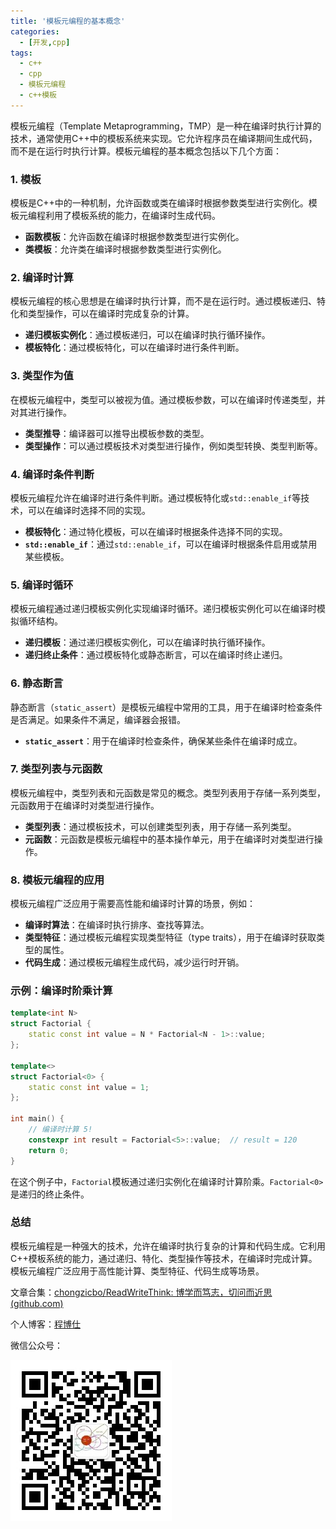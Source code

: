 ```yaml
---
title: '模板元编程的基本概念'
categories:
  - [开发,cpp]
tags:
  - c++
  - cpp
  - 模板元编程
  - c++模板
---
```


模板元编程（Template Metaprogramming，TMP）是一种在编译时执行计算的技术，通常使用C++中的模板系统来实现。它允许程序员在编译期间生成代码，而不是在运行时执行计算。模板元编程的基本概念包括以下几个方面：

### 1. **模板**
模板是C++中的一种机制，允许函数或类在编译时根据参数类型进行实例化。模板元编程利用了模板系统的能力，在编译时生成代码。

- **函数模板**：允许函数在编译时根据参数类型进行实例化。
- **类模板**：允许类在编译时根据参数类型进行实例化。

### 2. **编译时计算**
模板元编程的核心思想是在编译时执行计算，而不是在运行时。通过模板递归、特化和类型操作，可以在编译时完成复杂的计算。

- **递归模板实例化**：通过模板递归，可以在编译时执行循环操作。
- **模板特化**：通过模板特化，可以在编译时进行条件判断。

### 3. **类型作为值**
在模板元编程中，类型可以被视为值。通过模板参数，可以在编译时传递类型，并对其进行操作。

- **类型推导**：编译器可以推导出模板参数的类型。
- **类型操作**：可以通过模板技术对类型进行操作，例如类型转换、类型判断等。

### 4. **编译时条件判断**
模板元编程允许在编译时进行条件判断。通过模板特化或`std::enable_if`等技术，可以在编译时选择不同的实现。

- **模板特化**：通过特化模板，可以在编译时根据条件选择不同的实现。
- **`std::enable_if`**：通过`std::enable_if`，可以在编译时根据条件启用或禁用某些模板。

### 5. **编译时循环**
模板元编程通过递归模板实例化实现编译时循环。递归模板实例化可以在编译时模拟循环结构。

- **递归模板**：通过递归模板实例化，可以在编译时执行循环操作。
- **递归终止条件**：通过模板特化或静态断言，可以在编译时终止递归。

### 6. **静态断言**
静态断言（`static_assert`）是模板元编程中常用的工具，用于在编译时检查条件是否满足。如果条件不满足，编译器会报错。

- **`static_assert`**：用于在编译时检查条件，确保某些条件在编译时成立。

### 7. **类型列表与元函数**
模板元编程中，类型列表和元函数是常见的概念。类型列表用于存储一系列类型，元函数用于在编译时对类型进行操作。

- **类型列表**：通过模板技术，可以创建类型列表，用于存储一系列类型。
- **元函数**：元函数是模板元编程中的基本操作单元，用于在编译时对类型进行操作。

### 8. **模板元编程的应用**
模板元编程广泛应用于需要高性能和编译时计算的场景，例如：

- **编译时算法**：在编译时执行排序、查找等算法。
- **类型特征**：通过模板元编程实现类型特征（type traits），用于在编译时获取类型的属性。
- **代码生成**：通过模板元编程生成代码，减少运行时开销。

### 示例：编译时阶乘计算

```cpp
template<int N>
struct Factorial {
    static const int value = N * Factorial<N - 1>::value;
};

template<>
struct Factorial<0> {
    static const int value = 1;
};

int main() {
    // 编译时计算 5!
    constexpr int result = Factorial<5>::value;  // result = 120
    return 0;
}
```

在这个例子中，`Factorial`模板通过递归实例化在编译时计算阶乘。`Factorial<0>`是递归的终止条件。

### 总结
模板元编程是一种强大的技术，允许在编译时执行复杂的计算和代码生成。它利用C++模板系统的能力，通过递归、特化、类型操作等技术，在编译时完成计算。模板元编程广泛应用于高性能计算、类型特征、代码生成等场景。

文章合集：[chongzicbo/ReadWriteThink: 博学而笃志，切问而近思 (github.com)](https://github.com/chongzicbo/ReadWriteThink/tree/main)

个人博客：[程博仕](https://chongzicbo.github.io/)

微信公众号：

![微信公众号](https://raw.githubusercontent.com/chongzicbo/images/main/picgo/%E4%BA%8C%E7%BB%B4%E7%A0%81.jpg)